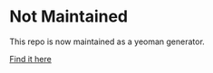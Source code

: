 
# Not Maintained

This repo is now maintained as a yeoman generator.


[Find it here](https://github.com/thanpolas/generator-closure)
